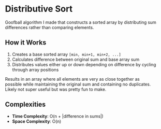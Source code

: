 # Distributive Sort
Goofball algorithm I made that constructs a sorted array by distributing sum differences rather than comparing elements.

## How it Works
1. Creates a base sorted array `[min, min+1, min+2, ...]`
2. Calculates difference between original sum and base array sum
3. Distributes values either up or down depending on difference by cycling through array positions

Results in an array where all elements are very as close together as possible while maintaining the original sum and containing no duplicates.
Likely not super useful but was pretty fun to make.

## Complexities
- **Time Complexity**: O(n + |difference in sums|)
- **Space Complexity**: O(n)




